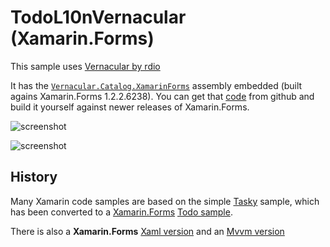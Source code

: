 TodoL10nVernacular (Xamarin.Forms)
=============

This sample uses [Vernacular by rdio](https://github.com/rdio/vernacular)

It has the [`Vernacular.Catalog.XamarinForms`](https://github.com/rdio/vernacular/tree/master/Vernacular.Catalog) assembly embedded (built agains Xamarin.Forms 1.2.2.6238). You can get that [code](https://github.com/rdio/vernacular/tree/master/Vernacular.Catalog) from github and build it yourself against newer releases of Xamarin.Forms.




![screenshot](https://raw.githubusercontent.com/conceptdev/xamarin-forms-samples/master/TodoL10nVernacular/Screenshots/iOS-Français.png "iOS French")

![screenshot](https://raw.githubusercontent.com/conceptdev/xamarin-forms-samples/master/TodoL10nVernacular/Screenshots/iOS-Deutsch "iOS German")




History
------

Many Xamarin code samples are based on the simple [Tasky](https://github.com/xamarin/mobile-samples/tree/master/Tasky) sample, which has been converted to a [Xamarin.Forms](http://xamarin.com/forms) [Todo sample](https://github.com/xamarin/xamarin-forms-samples/tree/master/Todo).

There is also a **Xamarin.Forms** [Xaml version](https://github.com/conceptdev/xamarin-forms-samples/tree/master/TodoXaml) and an [Mvvm version](https://github.com/conceptdev/xamarin-forms-samples/tree/master/TodoMvvm)